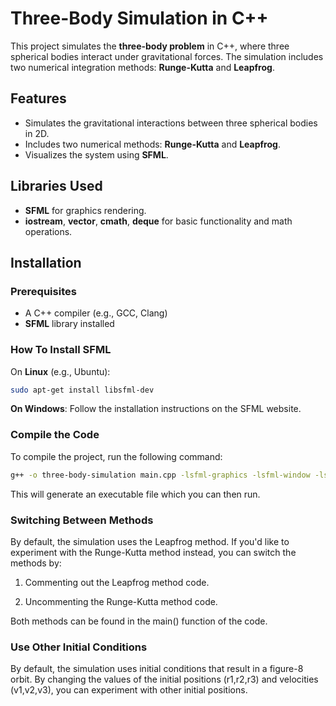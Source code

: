 
# Three-Body Simulation in C++

This project simulates the **three-body problem** in C++, where three spherical bodies interact under gravitational forces. The simulation includes two numerical integration methods: **Runge-Kutta** and **Leapfrog**. 

## Features
- Simulates the gravitational interactions between three spherical bodies in 2D.
- Includes two numerical methods: **Runge-Kutta** and **Leapfrog**.
- Visualizes the system using **SFML**.

## Libraries Used
- **SFML** for graphics rendering.
- **iostream**, **vector**, **cmath**, **deque** for basic functionality and math operations.

## Installation

### Prerequisites
- A C++ compiler (e.g., GCC, Clang)
- **SFML** library installed

### How To Install SFML
On **Linux** (e.g., Ubuntu):
```bash
sudo apt-get install libsfml-dev
```
**On Windows**: Follow the installation instructions on the SFML website.

### Compile the Code
To compile the project, run the following command:
```bash
g++ -o three-body-simulation main.cpp -lsfml-graphics -lsfml-window -lsfml-system
```
This will generate an executable file which you can then run.

### Switching Between Methods
By default, the simulation uses the Leapfrog method. If you'd like to experiment with the Runge-Kutta method instead, you can switch the methods by:

1. Commenting out the Leapfrog method code.

2. Uncommenting the Runge-Kutta method code.

Both methods can be found in the main() function of the code.

### Use Other Initial Conditions
By default, the simulation uses initial conditions that result in a figure-8 orbit.
By changing the values of the initial positions (r1,r2,r3) and velocities (v1,v2,v3), you can experiment with other initial positions.


